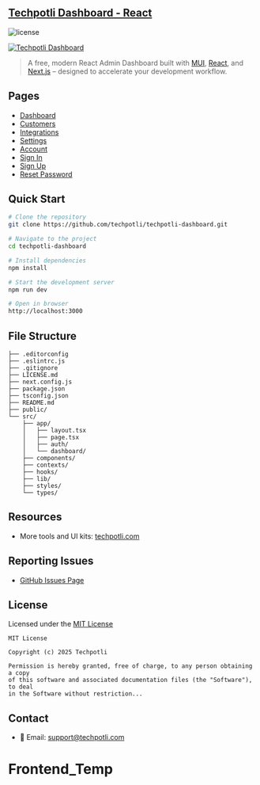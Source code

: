## [Techpotli Dashboard - React](https://techpotli.com/dashboard)

![license](https://img.shields.io/badge/license-MIT-blue.svg)

[![Techpotli Dashboard](https://github.com/techpotli/techpotli-dashboard/blob/main/public/assets/thumbnail.png)](https://techpotli.com)

> A free, modern React Admin Dashboard built with [MUI](https://mui.com), [React](https://reactjs.org), and [Next.js](https://github.com/vercel/next.js) – designed to accelerate your development workflow.

## Pages

- [Dashboard](https://techpotli.com/dashboard)
- [Customers](https://techpotli.com/dashboard/customers)
- [Integrations](https://techpotli.com/dashboard/integrations)
- [Settings](https://techpotli.com/dashboard/settings)
- [Account](https://techpotli.com/dashboard/account)
- [Sign In](https://techpotli.com/auth/sign-in)
- [Sign Up](https://techpotli.com/auth/sign-up)
- [Reset Password](https://techpotli.com/auth/reset-password)


## Quick Start

```bash
# Clone the repository
git clone https://github.com/techpotli/techpotli-dashboard.git

# Navigate to the project
cd techpotli-dashboard

# Install dependencies
npm install

# Start the development server
npm run dev

# Open in browser
http://localhost:3000
```

## File Structure

```
├── .editorconfig
├── .eslintrc.js
├── .gitignore
├── LICENSE.md
├── next.config.js
├── package.json
├── tsconfig.json
├── README.md
├── public/
└── src/
    ├── app/
    │   ├── layout.tsx
    │   ├── page.tsx
    │   ├── auth/
    │   └── dashboard/
    ├── components/
    ├── contexts/
    ├── hooks/
    ├── lib/
    ├── styles/
    └── types/
```

## Resources

- More tools and UI kits: [techpotli.com](https://techpotli.com)

## Reporting Issues

- [GitHub Issues Page](https://github.com/techpotli/techpotli-dashboard/issues)

## License

Licensed under the [MIT License](LICENSE.md)

```
MIT License

Copyright (c) 2025 Techpotli

Permission is hereby granted, free of charge, to any person obtaining a copy
of this software and associated documentation files (the "Software"), to deal
in the Software without restriction...
```

## Contact

- 📧 Email: [support@techpotli.com](mailto:support@techpotli.com)
# Frontend_Temp
